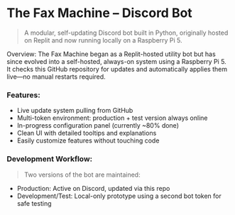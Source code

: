 # The Fax Machine – Discord Bot
> A modular, self-updating Discord bot built in Python, originally hosted on Replit and now running locally on a Raspberry Pi 5.

Overview:
The Fax Machine began as a Replit-hosted utility bot but has since evolved into a self-hosted, always-on system using a Raspberry Pi 5. It checks this GitHub repository for updates and automatically applies them live—no manual restarts required.

### Features:

- Live update system pulling from GitHub
- Multi-token environment: production + test version always online
- In-progress configuration panel (currently ~80% done)
- Clean UI with detailed tooltips and explanations
- Easily customize features without touching code

### Development Workflow:
> Two versions of the bot are maintained:

- Production: Active on Discord, updated via this repo
- Development/Test: Local-only prototype using a second bot token for safe testing
